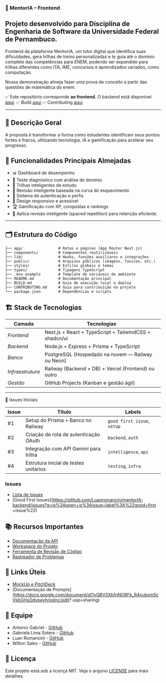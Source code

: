 ### 🚀 MentorIA – Frontend

## Projeto desenvolvido para Disciplina de Engenharia de Software da Universidade Federal de Pernambuco.

Frontend da plataforma MentorIA, um tutor digital que identifica suas dificuldades, gera trilhas de treino personalizadas e te guia até o domínio completo das competências para ENEM, podendo ser expandido para trilhas diferentes como ITA, IME, concursos e aprendizados variados, como computação.

Nossa demonstração almeja fazer uma prova de conceito a partir das questões de matemática do enem.

✅ Este repositório corresponde **ao frontend.** O backend está disponível [aqui](https://github.com/luanromancin/mentorIA-Backend).
✅ Build [aqui](https://github.com/gabrielalimasotero/mentorIA-frontend/blob/main/BUILD.md)
✅ Contributing [aqui](https://github.com/gabrielalimasotero/mentorIA-frontend/blob/main/CONTRIBUTING.md)

---

## 📄 Descrição Geral

A proposta é transformar a forma como estudantes identificam seus pontos fortes e fracos, utilizando tecnologia, IA e gamificação para acelerar seu progresso.

## 🎯 Funcionalidades Principais Almejadas

- 📊 Dashboard de desempenho
- 🧠 Teste diagnóstico com análise de domínio
- 🎯 Trilhas inteligentes de estudo
- 🔄 Revisão inteligente baseada na curva do esquecimento
- 🔐 Sistema de autenticação e perfis
- 📱 Design responsivo e acessível
- 🏆 Gamificação com XP, conquistas e rankings
- 🚀  ⁠Aplica revisão inteligente (spaced repetition) para retenção eficiente.

---

## 🗂️ Estrutura do Código

```plaintext
├── app/                # Rotas e páginas (App Router Next.js)
├── components/         # Componentes reutilizáveis
├── lib/                # Hooks, funções auxiliares e integrações
├── public/             # Arquivos públicos (imagens, favicon, etc.)
├── styles/             # Estilos globais e temas
├── types/              # Tipagens TypeScript
├── .env.example        # Template de variáveis de ambiente
├── README.md           # Documentação principal
├── BUILD.md            # Guia de execução local e deploy
├── CONTRIBUTING.md     # Guia para contribuição no projeto
└── package.json        # Dependências e scripts
```

## 🏗️ Stack de Tecnologias

| Camada       | Tecnologias                              |
|----------------|-------------------------------------------|
| *Frontend*  | Next.js + React + TypeScript + TailwindCSS + shadcn/ui |
| *Backend*   | Node.js + Express + Prisma + TypeScript  |
| *Banco*     | PostgreSQL (Hospedado na nuvem — Railway ou Neon) |
| *Infraestrutura* | Railway (Backend + DB) + Vercel (Frontend) ou outro |
| *Gestão*    | GitHub Projects (Kanban e gestão ágil)   |

---
🧩 Issues Iniciais

| Issue | Título                                | Labels                      |
| ----- | ------------------------------------- | --------------------------- |
| #1    | Setup do Prisma + Banco no Railway    | `good first issue`, `setup` |
| #2    | Criação de rota de autenticação OAuth | `backend`, `auth`           |
| #3    | Integração com API Gemini para trilha | `intelligence`, `api`       |
| #4    | Estrutura inicial de testes unitários | `testing`, `infra`          |

### Issues
- [Lista de Issues](https://github.com/Luanromancin/mentorIA-backend/issues)
- [Good First Issues](https://github.com/Luanromancin/mentorIA-backend/issues?q=is%3Aopen+is%3Aissue+label%3A%22good+first
+issue%22)

## 📚 Recursos Importantes

- [Documentação da API](docs/api.md)
- [Workspace do Projeto](https://github.com/orgs/mentorIA/projects/1)
- [Ferramenta de Revisão de Código](https://github.com/Luanromancin/mentorIA-backend/pulls)
- [Rastreador de Problemas](https://github.com/Luanromancin/mentorIA-backend/issues)

## 🔗 Links Úteis

- [MockUp e PitchDeck](https://mentor-ia-learn.lovable.app/)
- [Documentação de Prompts](https://docs.google.com/document/d/1vQBVSXb1nNO8Fk_R4xubxmScVkbGHsDdypeyhnjqInc/edit?
usp=sharing)

## 👥 Equipe

- Antonio Gabriel - [GitHub](https://github.com/gabrielclemnt)
- Gabriela Lima Sotero - [GitHub](https://github.com/gabrielalimasotero)
- Luan Romancini - [GitHub](https://github.com/Luanromancin)
- Wilton Sales - [GitHub](https://github.com/WilSales)

## 📝 Licença

Este projeto está sob a licença MIT. Veja o arquivo [LICENSE](LICENSE) para mais detalhes.

